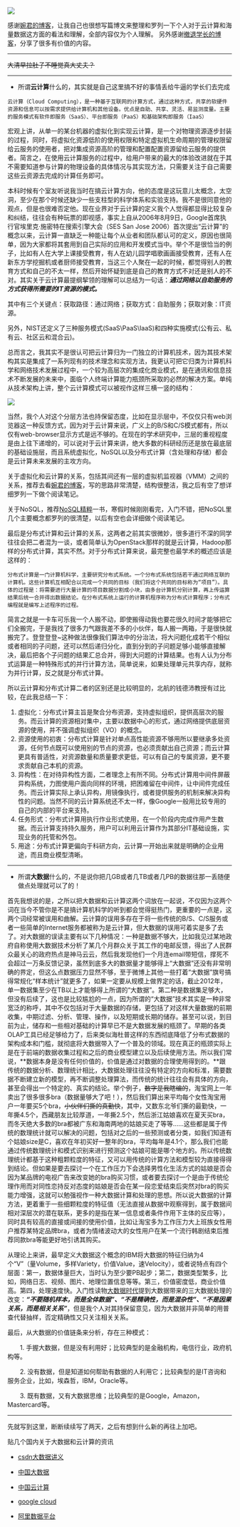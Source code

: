 ![](http://img170.poco.cn/mypoco/myphoto/20121008/22/66065238201210082201148707562946517_002.gif)


感谢[婉君的博客](http://www.qyjohn.net/?p=1552)，让我自己也很想写篇博文来整理和罗列一下个人对于云计算和海量数据这方面的看法和理解，全部内容仅为个人理解。
另外感谢[撤退学长的博客](http://blog.chetui.org/)，分享了很多有价值的内容。
- - -
~~大清早拉肚子不睡觉真大丈夫？~~
- - -
- 所谓**云计算**什么的，其实就是自己这里搞不好的事情丢给牛逼的学长们去完成


`云计算（Cloud Computing），是一种基于互联网的计算方式，通过这种方式，共享的软硬件资源和信息可以按需求提供给计算机和其他设备。优点是自助、共享、灵活、易监测度量。主要的服务模式有软件即服务（SaaS）、平台即服务（PaaS）和基础架构即服务（IaaS）`

宏观上讲，从单一的某台机器的虚拟化到实现云计算，是一个对物理资源逐步封装的过程，同时，将虚拟化资源低阶的使用权限和特定虚拟机生命周期的管理权限留给云服务的使用者，把对集成资源高阶的管理和配置配置资源留给云服务的提供者。简言之，在使用云计算服务的过程中，给用户带来的最大的体验改进就在于其不需要知道参与计算的物理设备的具体情况与其实现方法，只需要关注于自己需要这些云资源去完成的计算任务即可。

本科时候有个室友听说我当时在搞云计算方向，他的态度是这玩意儿太概念，太空洞，至少在那个时候还缺少一些支柱型的科学体系和实验支持。我不是很同意他的观点，但是也很难否定他。现在业界对于云计算的定义我个人觉得都显得比较复杂和纠结，往往会有种玩票的即视感，事实上自从2006年8月9日，Google首席执行官埃里克·施密特在搜索引擎大会（SES San Jose 2006）首次提出“云计算”的概念以来，云计算一直缺乏一种能让每个从业者和团队都认可的定义，原因也很简单，因为大家都将其套用到自己实际的应用和开发模式当中。举个不是很恰当的例子，比如有人在大学上课接受教育，有人在幼儿园学唱歌画画接受教育，还有人在新东方学挖掘机或者厨师接受教育，当这三个人聚在一起的时候，都觉得别人的教育方式和自己的不太一样，然后开始怀疑到底是自己的教育方式不对还是别人的不对。其实关于云计算最提纲挈领的理解可以总结为一句话：***通过网络以自助服务的方式获得所需要的IT资源的模式。***

其中有三个关键点：获取路径：通过网络；获取方式：自助服务；获取对象：IT资源。

另外，NIST还定义了三种服务模式(SaaS\PaaS\IaaS)和四种实施模式(公有云、私有云、社区云和混合云)。

总而言之，我其实不是很认可把云计算归为一门独立的计算机技术，因为其技术架构其实是集成了一系列现有的技术理念和实现方法，我更认可把它归类为计算机科学和网络技术发展过程中，一个较为高层次的集成化商业模式，是在通讯和信息技术不断发展的未来中，面临个人终端计算能力瓶颈所采取的必然的解决方案。单纯从技术架构上讲，整个云计算模式可以被视作这样三横一竖的结构：

![](http://infoqstatic.com/resource/articles/analyze-cloud-architecture/zh/resources/cloud_computing1.jpg)

当然，我个人对这个分层方法也持保留态度，比如在显示层中，不仅仅只有web浏览器这一种反馈方式，因为对于云计算来说，广义上的B/S和C/S模式都有，所以仅有web-browser显示方式是远不够的。在现在的学术研究中，三层的重视程度是由上往下递增的，可以说对于云计算来讲，绝大多数的科研经历还是放在最底层的基础设施层，而且系统虚拟化，NoSQL以及分布式计算（含处理和存储）都会是云计算未来发展的主攻方向。


关于虚拟化和云计算的关系，包括其间还有一层的虚拟机监视器（VMM）之间的关系，推荐去看[婉君的博客](http://www.qyjohn.net/?p=1552)，写的思路非常清楚，结构很整洁，我之后有空了想详细罗列一下做个阅读笔记。

关于NoSQL，推荐[NoSQL精粹](http://book.douban.com/subject/25662138/)一书，寒假时候刚刚看完，入门不错，把NoSQL里几个主要概念都罗列的很清楚，以后有空也会详细做个阅读笔记。

最后是分布式计算和云计算的关系，这两者之前其实很微妙，很多道行不深的同学往往会把二者混为一谈，或者简单认为OpenStack那样的就是云计算，Hadoop那样的分布式计算，其实不然。对于分布式计算来说，最完整也最学术的概述应该是这样的：

`分布式计算是一门计算机科学，主要研究分布式系统。一个分布式系统包括若干通过网络互联的计算机。这些计算机互相配合以完成一个共同的目标（我们将这个共同的目标称为“项目”）。具体的过程是：将需要进行大量计算的项目数据分割成小块，由多台计算机分别计算，再上传运算结果后统一合并得出数据结论。在分布式系统上运行的计算机程序称为分布式计算程序；分布式编程就是编写上述程序的过程。 `

简言之就是一卡车可乐我一个人搬不动，即使搬得动我也要花很久时间才能够把它们全搬完，于是我找了很多力气跟我差不多的小伙伴，每人搬一两箱，于是很快就搬完了。登登登登~这种做法很像我们算法中的分治法，将大问题化成若干个相似或者相同的子问题，还可以然后递归分化，直到分到的子问题足够小能够直接解决，最后把各个子问题的结果汇总合并，得到大问题的计算结果。也有人认为分布式运算是一种特殊形式的并行计算方法，简单说来，如果处理单元共享内存，就称为并行计算，反之就是分布式计算。

所以云计算和分布式计算二者的区别还是比较明显的，北航的钱德沛教授有过比较，在此我总结一下：

1. 虚拟化：分布式计算主旨是聚合分布资源，支持虚拟组织，提供高层次的服务。而云计算的资源相对集中，主要以数据中心的形式，通过网络提供底层资源的使用，并不强调虚拟组织（VO）的概念。
2. 资源使用的初衷：分布式计算是针对单点高性能资源不够用所以要继承多处资源，任何节点既可以使用别的节点的资源，也必须贡献出自己资源；而云计算更具有普适性，对资源数量和质量要求更低，可以有自己的专属资源，更不要求贡献自己本机的资源。
3. 异构性：在对待异构性方面，二者理念上有所不同。分布式计算用中间件屏蔽异构系统，力图使用户面向同样的环境，把困难留在中间件，让中间件完成任务。而云计算实际上承认异构，用镜像执行，或者提供服务的机制来解决异构性的问题。当然不同的云计算系统还不太一样，像Google一般用比较专用的自己的内部的平台来支持。
4. 任务形式：分布式计算用执行作业形式使用，在一个阶段内完成作用产生数据。而云计算支持持久服务，用户可以利用云计算作为其部分IT基础设施，实现业务的托管和外包。
5. 用途：分布式计算更偏向于科研方向，云计算一开始出来就是明确的企业用途，而且商业模型清晰。

- - -
- 所谓**大数据**什么的，不是说你把几GB或者几TB或者几PB的数据往那一丢随便做点处理就可以了的！

首先我想说的是，之所以把大数据和云计算这两个词放在一起说，不仅因为这两个词在当今不管你是不是搞计算机科学的听到都会觉得挺热门，更重要的一点是，这两个词经常被误用和曲解。云计算的误用多存在于将一些传统的B/S、C/S服务或者一些简单的Internet服务都被称为是云计算，但大数据的误用可着实是多了去了。对大数据的误读主要有以下几种情况：一种是数据不够大，比如我见过某地政府自称使用大数据技术分析了某几个月群众关于其工作的电邮反馈，得出了人民群众最关心的政府热点是神马云云，然后我发现他们一个月连email带短信，撑死不会超过一万条反馈记录，虽然到底多大的数据量才能够得上“大数据”还没有非常明确的界定，但这么点数据压力显然不够，至于微博上其他一些打着“大数据”旗号搞得常规化“样本统计”就更多了，如果一定要从规模上做界定的话，截止2012年，单一数据集至少在TB以上才能够得上所谓的“大数据”。第二种是数据集足够大，但没有后续了，这也是比较尴尬的一点，因为所谓的“大数据”技术其实是一种非常宽泛的称呼，其中不仅包括对于大量数据的存储，更包括了对这样大量数据的前期收集，中期过滤、分析、管理、操作，以及短期或长期的储存。甚至可以说，到目前为止，储存和一些相对基础的计算早已不是大数据发展的瓶颈了。早期的各类OLAP工具已经足够给力了，后来类似海杜普这样的东西彻底降低了分布式数据的架构成本和门槛，就彻底将大数据带入了一个普及的领域。现在真正的瓶颈实际上是在于前端的数据收集过程和之后的商业模型建立以及后续使用方法。所以我们常说，**数据本身是没有任何价值的，价值是通过对数据的合理使用得到的。**跟传统的数据分析、数理统计相比，大数据处理往往没有特定的方向和标准，需要数据不断建立新的模型，再不断调整处理算法，而传统的统计往往会有具体的方向，甚至会得出一个特定的、真实的结论。举个例子，~~数字是我瞎编的~~，淘宝网上一年卖出了很多很多bra（数据量够大了吧！），然后我们算出来平均每个女性淘宝用户一年要买5个bra，~~小伙伴们撕的真勤快~~，其中，又数东北爷们撕的最勤快，一年撕4.5个，西藏朋友比较厚道，一年撕2.5个，然后浙江姑娘喜欢在夏天买bra，而冬天绝大多数的bra都被广东和海南两地的姑娘买走了等等……这些都是属于传统的数理统计就可以解决的问题，包括对之后的一些预测或者分类，如我们知道有个姑娘size是C，喜欢在年初买好一整年的bra，平均每年是4.1个，那么我们也能通过传统数理统计和模式识别来进行预测这个姑娘可能是哪个地方的。所以传统数理统计都基于这种粗颗粒度的特征，又可以用传统的计算方法和模型较为直接得得到结论。但如果是要去探讨一个在工作压力下会选择男性化生活方式的姑娘是否会因为某品牌的电视广告来改变她的bra购买习惯，或者要去探讨一个是由于传统伦理作用而对同性恋持反对态度的姑娘是否会在某一段恋爱结束后突然对bra的购买能力增强，这就可以勉强视作一种大数据计算和处理的思想。所以说大数据的计算方法，更着重于一些细颗粒度的特征值（无法直接从数据中观察得到，属于数据间相对深层次的潜在联系，更多的是指在某一信息或者条件作用下主体的反应等），同时具有较高的直接或间接的使用价值，比如让淘宝多为工作压力大上班族女性用户推荐某特定品牌bra，或者为情绪波动大的女性用户在某一个流行韩剧结束后推荐同款bra等能更好地引诱其购买。

从理论上来讲，最早定义大数据这个概念的IBM将大数据的特征归纳为4个“V”（量Volume，多样Variety，价值Value，速Velocity），或者说特点有四个层面：第一，数据体量巨大，当时认为至少要PB起步；第二，数据类型繁多，比如，网络日志、视频、图片、地理位置信息等等。第三，价值密度低，商业价值高。第四，处理速度快。入门性读物[大数据时代](http://book.douban.com/subject/20429677/)提到大数据带来的三大数据处理的改变：***“不要随机样本，而是全体数据”、“不是精确性，而是混杂性”、“不是因果关系，而是相关关系”***，但是我个人对其持保留意见，因为大数据并非简单的用普查代替抽样，否定精确性又只关注相关关系。

最后，从大数据的价值链条来分析，存在三种模式：

　　1. 手握大数据，但是没有利用好；比较典型的是金融机构，电信行业，政府机构等。

　　2. 没有数据，但是知道如何帮助有数据的人利用它；比较典型的是IT咨询和服务企业，比如，埃森哲，IBM，Oracle等。

　　3. 既有数据，又有大数据思维；比较典型的是Google，Amazon，Mastercard等。
- - -
先就写到这里，断断续续写了两天，之后有想到什么新的再往上加吧。

贴几个国内关于大数据和云计算的资讯

- [csdn大数据讲义](http://www.csdn.net/tag/%E5%A4%A7%E6%95%B0%E6%8D%AE/slideshare)

- [中国大数据](http://www.thebigdata.cn/###)

- [中国云计算](http://www.chinacloud.cn/)

- [google cloud](https://cloud.google.com/)

- [阿里数据平台](http://www.tbdata.org/)  


